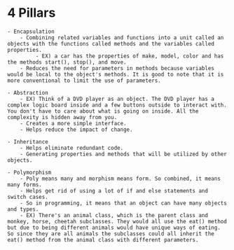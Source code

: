 # 4 Pillars
    - Encapsulation
        - Combining related variables and functions into a unit called an objects with the functions called methods and the variables called properties. 
             - EX) a car has the properties of make, model, color and has the methods start(), stop(), and move. 
        - Reduces the need for parameters in methods because variables would be local to the object's methods. It is good to note that it is more conventional to limit the use of parameters. 
    
    - Abstraction
        - EX) Think of a DVD player as an object. The DVD player has a complex logic board inside and a few buttons outside to interact with. You don't have to care about what is going on inside. All the complexity is hidden away from you. 
        - Creates a more simple interface. 
        - Helps reduce the impact of change.

    - Inheritance
        - Helps eliminate redundant code. 
        - Generating properties and methods that will be utilized by other objects. 

    - Polymorphism 
        - Poly means many and morphism means form. So combined, it means many forms.
        - Helps get rid of using a lot of if and else statements and switch cases. 
        - So in programming, it means that an object can have many objects and types. 
        - EX) There's an animal class, which is the parent class and monkey, horse, cheetah subclasses. They would all use the eat() method but due to being different animals would have unique ways of eating. So since they are all animals the subclasses could all inherit the eat() method from the animal class with different parameters. 



